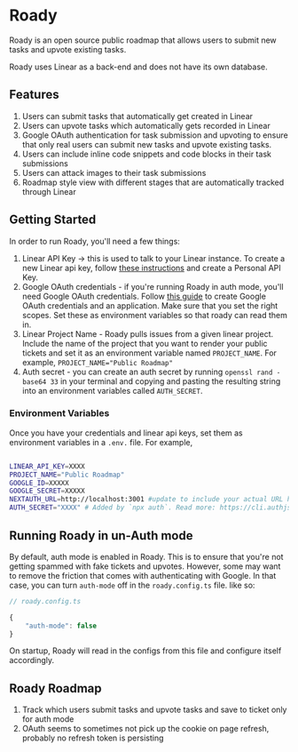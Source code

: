 # Roady

Roady is an open source public roadmap that allows users to submit new tasks and upvote existing tasks.

Roady uses Linear as a back-end and does not have its own database.

## Features

1. Users can submit tasks that automatically get created in Linear
2. Users can upvote tasks which automatically gets recorded in Linear
3. Google OAuth authentication for task submission and upvoting to ensure that only real users can submit new tasks and upvote existing tasks.
4. Users can include inline code snippets and code blocks in their task submissions
5. Users can attack images to their task submissions
6. Roadmap style view with different stages that are automatically tracked through Linear

## Getting Started

In order to run Roady, you'll need a few things:

1. Linear API Key -> this is used to talk to your Linear instance. To create a new Linear api key, follow [these instructions](https://developers.linear.app/docs/graphql/working-with-the-graphql-api#authentication) and create a Personal API Key.
2. Google OAuth credentials - if you're running Roady in auth mode, you'll need Google OAuth credentials. Follow [this guide](https://developers.google.com/identity/protocols/oauth2/javascript-implicit-flow) to create Google OAuth credentials and an application. Make sure that you set the right scopes. Set these as environment variables so that roady can read them in.
3. Linear Project Name - Roady pulls issues from a given linear project. Include the name of the project that you want to render your public tickets and set it as an environment variable named `PROJECT_NAME`. For example, `PROJECT_NAME="Public Roadmap"`
4. Auth secret - you can create an auth secret by running `openssl rand -base64 33` in your terminal and copying and pasting the resulting string into an environment variables called `AUTH_SECRET`.

### Environment Variables

Once you have your credentials and linear api keys, set them as environment variables in a `.env.` file. For example,

```bash

LINEAR_API_KEY=XXXX
PROJECT_NAME="Public Roadmap"
GOOGLE_ID=XXXXX
GOOGLE_SECRET=XXXXX
NEXTAUTH_URL=http://localhost:3001 #update to include your actual URL here
AUTH_SECRET="XXXX" # Added by `npx auth`. Read more: https://cli.authjs.dev

```

## Running Roady in un-Auth mode

By default, auth mode is enabled in Roady. This is to ensure that you're not getting spammed with fake tickets and upvotes. However, some may want to remove the friction that comes with authenticating with Google. In that case, you can turn `auth-mode` off in the `roady.config.ts` file. like so:

```ts
// roady.config.ts

{
    "auth-mode": false
}
```

On startup, Roady will read in the configs from this file and configure itself accordingly.

## Roady Roadmap

1. Track which users submit tasks and upvote tasks and save to ticket only for auth mode
2. OAuth seems to sometimes not pick up the cookie on page refresh, probably no refresh token is persisting
